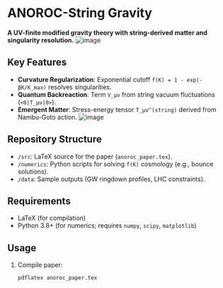 # ANOROC-String Gravity
**A UV-finite modified gravity theory with string-derived matter and singularity resolution.**
![image](https://github.com/user-attachments/assets/837409a8-8c2d-46df-b825-6c7e1ae57169)

## Key Features
- **Curvature Regularization**: Exponential cutoff `f(K) = 1 - exp(-βK/K_max)` resolves singularities.
- **Quantum Backreaction**: Term `V_μν` from string vacuum fluctuations (`<0|T_μν|0>`).
- **Emergent Matter**: Stress-energy tensor `T_μν^(string)` derived from Nambu-Goto action.
![image](https://github.com/user-attachments/assets/b5a7298f-6239-4cca-bc66-43a40e7b9ed1)

## Repository Structure
- `/src`: LaTeX source for the paper (`anoroc_paper.tex`).
- `/numerics`: Python scripts for solving `f(K)` cosmology (e.g., bounce solutions).
- `/data`: Sample outputs (GW ringdown profiles, LHC constraints).

## Requirements
- LaTeX (for compilation)
- Python 3.8+ (for numerics; requires `numpy`, `scipy`, `matplotlib`)

## Usage
1. Compile paper:
   ```bash
   pdflatex anoroc_paper.tex
